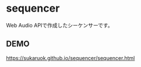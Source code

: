# sequencer
Web Audio APIで作成したシーケンサーです。

## DEMO
https://sukaruok.github.io/sequencer/sequencer.html
